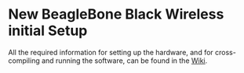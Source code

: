 # New BeagleBone Black Wireless initial Setup 

All the required information for setting up the hardware, and for cross-compiling and running the software, can be found in the [Wiki](https://github.com/UPCbiomec/EXOESQUELETO/wiki).
